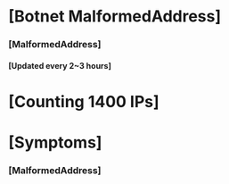 # [Botnet MalformedAddress]
### [MalformedAddress]
#### [Updated every 2~3 hours]

# [Counting 1400 IPs]

# [Symptoms] 
###   [MalformedAddress]
